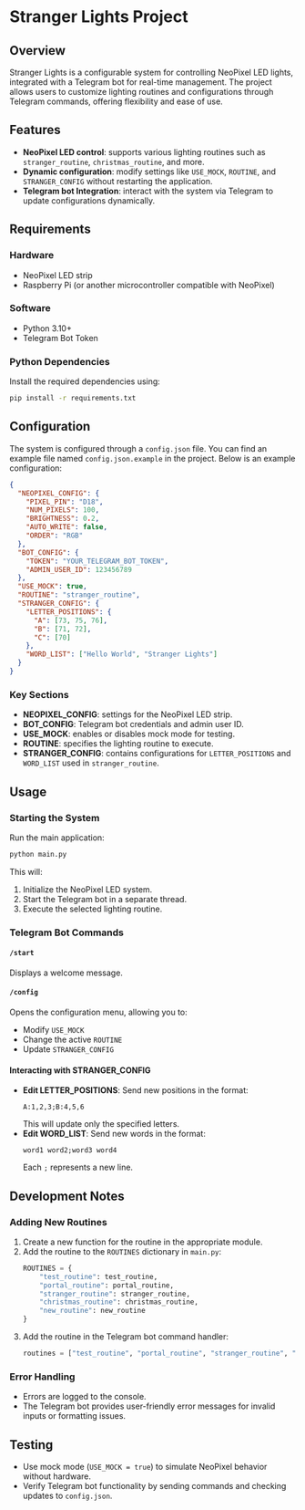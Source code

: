 # Stranger Lights Project

## Overview
Stranger Lights is a configurable system for controlling NeoPixel LED lights, integrated with a Telegram bot for real-time management. The project allows users to customize lighting routines and configurations through Telegram commands, offering flexibility and ease of use.

## Features
- **NeoPixel LED control**: supports various lighting routines such as `stranger_routine`, `christmas_routine`, and more.
- **Dynamic configuration**: modify settings like `USE_MOCK`, `ROUTINE`, and `STRANGER_CONFIG` without restarting the application.
- **Telegram bot Integration**: interact with the system via Telegram to update configurations dynamically.

## Requirements

### Hardware
- NeoPixel LED strip
- Raspberry Pi (or another microcontroller compatible with NeoPixel)

### Software
- Python 3.10+
- Telegram Bot Token

### Python Dependencies
Install the required dependencies using:

```bash
pip install -r requirements.txt
```

## Configuration

The system is configured through a `config.json` file. You can find an example file named `config.json.example` in the project. Below is an example configuration:

```json
{
  "NEOPIXEL_CONFIG": {
    "PIXEL_PIN": "D18",
    "NUM_PIXELS": 100,
    "BRIGHTNESS": 0.2,
    "AUTO_WRITE": false,
    "ORDER": "RGB"
  },
  "BOT_CONFIG": {
    "TOKEN": "YOUR_TELEGRAM_BOT_TOKEN",
    "ADMIN_USER_ID": 123456789
  },
  "USE_MOCK": true,
  "ROUTINE": "stranger_routine",
  "STRANGER_CONFIG": {
    "LETTER_POSITIONS": {
      "A": [73, 75, 76],
      "B": [71, 72],
      "C": [70]
    },
    "WORD_LIST": ["Hello World", "Stranger Lights"]
  }
}
```

### Key Sections
- **NEOPIXEL_CONFIG**: settings for the NeoPixel LED strip.
- **BOT_CONFIG**: Telegram bot credentials and admin user ID.
- **USE_MOCK**: enables or disables mock mode for testing.
- **ROUTINE**: specifies the lighting routine to execute.
- **STRANGER_CONFIG**: contains configurations for `LETTER_POSITIONS` and `WORD_LIST` used in `stranger_routine`.

## Usage

### Starting the System
Run the main application:

```bash
python main.py
```

This will:
1. Initialize the NeoPixel LED system.
2. Start the Telegram bot in a separate thread.
3. Execute the selected lighting routine.

### Telegram Bot Commands

#### `/start`
Displays a welcome message.

#### `/config`
Opens the configuration menu, allowing you to:
- Modify `USE_MOCK`
- Change the active `ROUTINE`
- Update `STRANGER_CONFIG`

#### Interacting with STRANGER_CONFIG
- **Edit LETTER_POSITIONS**: Send new positions in the format:
  ```
  A:1,2,3;B:4,5,6
  ```
  This will update only the specified letters.
- **Edit WORD_LIST**: Send new words in the format:
  ```
  word1 word2;word3 word4
  ```
  Each `;` represents a new line.

## Development Notes

### Adding New Routines
1. Create a new function for the routine in the appropriate module.
2. Add the routine to the `ROUTINES` dictionary in `main.py`:
   ```python
   ROUTINES = {
       "test_routine": test_routine,
       "portal_routine": portal_routine,
       "stranger_routine": stranger_routine,
       "christmas_routine": christmas_routine,
       "new_routine": new_routine
   }
   ```
3. Add the routine in the Telegram bot command handler:
    ```python
    routines = ["test_routine", "portal_routine", "stranger_routine", "christmas_routine"]
    ```

### Error Handling
- Errors are logged to the console.
- The Telegram bot provides user-friendly error messages for invalid inputs or formatting issues.

## Testing
- Use mock mode (`USE_MOCK = true`) to simulate NeoPixel behavior without hardware.
- Verify Telegram bot functionality by sending commands and checking updates to `config.json`.
